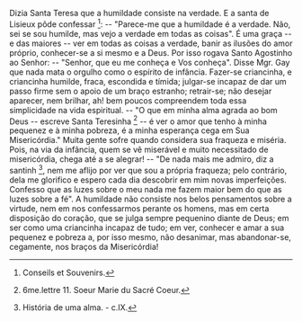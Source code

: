 
Dizia Santa Teresa que a humildade consiste na verdade. E a santa de Lisieux pôde confessar [^1]: -- "Parece-me que a humildade é a verdade. Não, sei se sou humilde, mas vejo a verdade em todas as coisas". É uma graça -- e das maiores -- ver em todas as coisas a verdade, banir as ilusões do amor próprio, conhecer-se a si mesmo e a Deus. Por isso rogava Santo Agostinho ao Senhor: -- "Senhor, que eu me conheça e Vos conheça". Disse Mgr. Gay que nada mata o orgulho como o espírito de infância. Fazer-se criancinha, e criancinha humilde, fraca, escondida e tímida; julgar-se incapaz de dar um passo firme sem o apoio de um braço estranho; retrair-se; não desejar aparecer, nem brilhar, ah! bem poucos compreendem toda essa simplicidade na vida espiritual. -- "O que em minha alma agrada ao bom Deus -- escreve Santa Teresinha [^2] -- é ver o amor que tenho à minha pequenez e à minha pobreza, é a minha esperança cega em Sua Misericórdia." Muita gente sofre quando considera sua fraqueza e miséria. Pois, na via da infância, quem se vê miserável e muito necessitado de misericórdia, chega até a se alegrar! -- "De nada mais me admiro, diz a santinh [^3], nem me aflijo por ver que sou a própria fraqueza; pelo contrário, dela me glorifico e espero cada dia descobrir em mim novas imperfeições. Confesso que as luzes sobre o meu nada me fazem maior bem do que as luzes sobre a fé". A humildade não consiste nos belos pensamentos sobre a virtude, nem em nos confessarmos perante os homens, mas em certa disposição do coração, que se julga sempre pequenino diante de Deus; em ser como uma criancinha incapaz de tudo; em ver, conhecer e amar a sua pequenez e pobreza a, por isso mesmo, não desanimar, mas abandonar-se, cegamente, nos braços da Misericórdia!



[^1]: Conseils et Souvenirs.
[^2]: 6me.lettre 11. Soeur Marie du Sacré Coeur.
[^3]: História de uma alma. - c.IX.